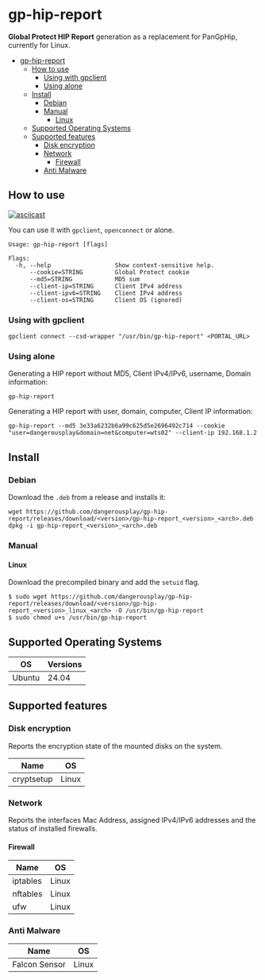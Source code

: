 # gp-hip-report

**Global Protect HIP Report** generation as a replacement for PanGpHip, currently for Linux. 

<!-- TOC -->
* [gp-hip-report](#gp-hip-report)
  * [How to use](#how-to-use)
    * [Using with gpclient](#using-with-gpclient)
    * [Using alone](#using-alone)
  * [Install](#install)
    * [Debian](#debian)
    * [Manual](#manual)
      * [Linux](#linux)
  * [Supported Operating Systems](#supported-operating-systems)
  * [Supported features](#supported-features)
    * [Disk encryption](#disk-encryption)
    * [Network](#network)
      * [Firewall](#firewall)
    * [Anti Malware](#anti-malware)
<!-- TOC -->

## How to use

[![asciicast](https://asciinema.org/a/gXwmIzQefDh8K0NmZBNOkyRAX.svg)](https://asciinema.org/a/gXwmIzQefDh8K0NmZBNOkyRAX)

You can use it with `gpclient`, `openconnect` or alone.

```text
Usage: gp-hip-report [flags]

Flags:
  -h, --help                  Show context-sensitive help.
      --cookie=STRING         Global Protect cookie
      --md5=STRING            MD5 sum
      --client-ip=STRING      Client IPv4 address
      --client-ipv6=STRING    Client IPv4 address
      --client-os=STRING      Client OS (ignored)
```

### Using with gpclient

```shell
gpclient connect --csd-wrapper "/usr/bin/gp-hip-report" <PORTAL_URL>
```

### Using alone

Generating a HIP report without MD5, Client IPv4/IPv6, username, Domain information:
```shell
gp-hip-report
```

Generating a HIP report with user, domain, computer, Client IP information:
```shell
gp-hip-report --md5 3e33a6232b6a99c625d5e2696492c714 --cookie "user=dangerousplay&domain=net&computer=wts02" --client-ip 192.168.1.2
```

## Install

### Debian

Download the `.deb` from a release and installs it:
```shell
wget https://github.com/dangerousplay/gp-hip-report/releases/download/<version>/gp-hip-report_<version>_<arch>.deb
dpkg -i gp-hip-report_<version>_<arch>.deb
```

### Manual

#### Linux

Download the precompiled binary and add the `setuid` flag.
```shell
$ sudo wget https://github.com/dangerousplay/gp-hip-report/releases/download/<version>/gp-hip-report_<version>_linux_<arch> -O /usr/bin/gp-hip-report
$ sudo chmod u+s /usr/bin/gp-hip-report
```

## Supported Operating Systems

| OS     | Versions |
|--------|----------|
| Ubuntu | 24.04    |

## Supported features

### Disk encryption

Reports the encryption state of the mounted disks on the system.

| Name       | OS    |
|------------|-------|
| cryptsetup | Linux |


### Network

Reports the interfaces Mac Address, assigned IPv4/IPv6 addresses and the status of installed firewalls.

#### Firewall

| Name     | OS    |
|----------|-------|
| iptables | Linux |
| nftables | Linux |
| ufw      | Linux |


### Anti Malware

| Name          | OS    |
|---------------|-------|
| Falcon Sensor | Linux |


